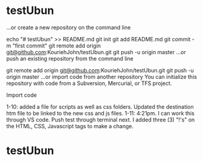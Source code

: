 # testUbun

…or create a new repository on the command line

echo "# testUbun" >> README.md
git init
git add README.md
git commit -m "first commit"
git remote add origin git@github.com:KouriehJohn/testUbun.git
git push -u origin master
…or push an existing repository from the command line

git remote add origin git@github.com:KouriehJohn/testUbun.git
git push -u origin master
…or import code from another repository
You can initialize this repository with code from a Subversion, Mercurial, or TFS project.

Import code

1-10: added a file for scripts as well as css folders. Updated the destination htm file to be linked to the new css and js files.
1-11: 4:21pm. I can work this through VS code. Push test through terminal next.
I added three (3) "!'s" on the HTML, CSS, Javascript tags to make a change.
 


# testUbun
